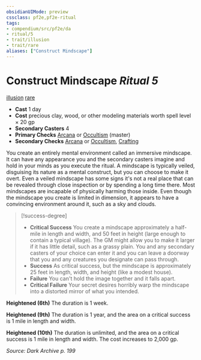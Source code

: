 ```yaml
---
obsidianUIMode: preview
cssclass: pf2e,pf2e-ritual
tags:
- compendium/src/pf2e/da
- ritual/5
- trait/illusion
- trait/rare
aliases: ["Construct Mindscape"]
---
```

# Construct Mindscape *Ritual 5*  
[illusion](/rules/traits/illusion.md)  [rare](/rules/traits/rare.md)  

- **Cast** 1 day
- **Cost** precious clay, wood, or other modeling materials worth spell level × 20 gp
- **Secondary Casters** 4
- **Primary Checks** [Arcana](/compendium/skills.md#Arcana) or [Occultism](/compendium/skills.md#Occultism) (master)
- **Secondary Checks** [Arcana](/compendium/skills.md#Arcana) or [Occultism](/compendium/skills.md#Occultism), [Crafting](/compendium/skills.md#Crafting)

You create an entirely mental environment called an immersive mindscape. It can have any appearance you and the secondary casters imagine and hold in your minds as you execute the ritual. A mindscape is typically veiled, disguising its nature as a mental construct, but you can choose to make it overt. Even a veiled mindscape has some signs it's not a real place that can be revealed through close inspection or by spending a long time there. Most mindscapes are incapable of physically harming those inside. Even though the mindscape you create is limited in dimension, it appears to have a convincing environment around it, such as a sky and clouds.

> [!success-degree] 
> - **Critical Success** You create a mindscape approximately a half-mile in length and width, and 50 feet in height (large enough to contain a typical village). The GM might allow you to make it larger if it has little detail, such as a grassy plain. You and any secondary casters of your choice can enter it and you can leave a doorway that you and any creatures you designate can pass through.
> - **Success** As critical success, but the mindscape is approximately 25 feet in length, width, and height (like a modest house).
> - **Failure** You can't hold the image together and it falls apart.
> - **Critical Failure** Your secret desires horribly warp the mindscape into a distorted mirror of what you intended.

**Heightened (6th)** The duration is 1 week.

**Heightened (9th)** The duration is 1 year, and the area on a critical success is 1 mile in length and width.

**Heightened (10th)** The duration is unlimited, and the area on a critical success is 1 mile in length and width. The cost increases to 2,000 gp.

*Source: Dark Archive p. 199*